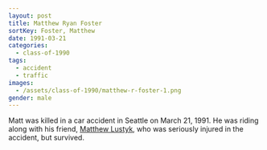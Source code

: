 ```yaml
---
layout: post
title: Matthew Ryan Foster
sortKey: Foster, Matthew
date: 1991-03-21
categories:
  - class-of-1990
tags:
  - accident
  - traffic
images:
  - /assets/class-of-1990/matthew-r-foster-1.png
gender: male
---
```

Matt was killed in a car accident in Seattle on March 21, 1991. He was riding along with his friend, [Matthew Lustyk](https://ihsmemorial.org/class-of-1990/matthew-j-lustyk/), who was seriously injured in the accident, but survived.